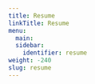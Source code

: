 ```yaml
---
title: Resume
linkTitle: Resume
menu:
  main:
  sidebar:
    identifier: resume
weight: -240
slug: resume
---
```


